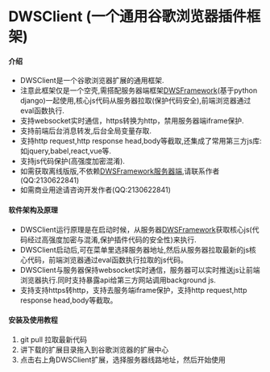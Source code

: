 # DWSClient (一个通用谷歌浏览器插件框架)

#### 介绍
* DWSClient是一个谷歌浏览器扩展的通用框架.
 * 注意此框架仅是一个空壳,需搭配服务器端框架[DWSFramework](https://github.com/xiaohero/DWSFramework)(基于python django)一起使用,核心js代码从服务器拉取(保护代码安全),前端浏览器通过eval函数执行.
 * 支持websocket实时通信，https转换为http，禁用服务器端iframe保护.
 * 支持前端后台消息转发,后台全局变量存取.
 * 支持http request,http response head,body等截取,还集成了常用第三方js库:如jquery,babel,react,vue等.
 * 支持js代码保护(高强度加密混淆).
 * 如需获取离线版版,不依赖[DWSFramework服务器端](https://github.com/xiaohero/DWSFramework),请联系作者(QQ:2130622841)
 * 如需商业用途请咨询开发作者(QQ:2130622841)


#### 软件架构及原理
* DWSClient运行原理是在启动时候，从服务器[DWSFramework](https://github.com/xiaohero/DWSFramework)获取核心js(代码经过高强度加密与混淆,保护插件代码的安全性)来执行.
* DWSClient启动后,可在菜单里选择服务器地址,然后从服务器拉取最新的js核心代码，前端浏览器通过eval函数执行拉取的js代码。
* DWSClient与服务器保持websocket实时通信，服务器可以实时推送js让前端浏览器执行.同时支持暴露api给第三方网站调用background js.
* 支持支持https转http，支持去服务端iframe保护，支持http request,http response head,body等截取。


#### 安装及使用教程
1. git pull 拉取最新代码
2. 讲下载的扩展目录拖入到谷歌浏览器的扩展中心
3. 点击右上角DWSClient扩展，选择服务器线路地址，然后开始使用
